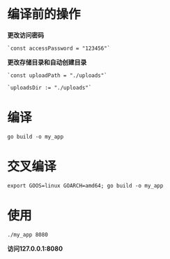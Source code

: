 # 编译前的操作

**更改访问密码**

```
`const accessPassword = "123456"`
```

**更改存储目录和自动创建目录**

```
`const uploadPath = "./uploads"`
```

```
`uploadsDir := "./uploads"`
```

# 编译

```
go build -o my_app
```

# 交叉编译

```
export GOOS=linux GOARCH=amd64; go build -o my_app
```

# 使用

```
./my_app 8080
```

****访问127.0.0.1:8080****
